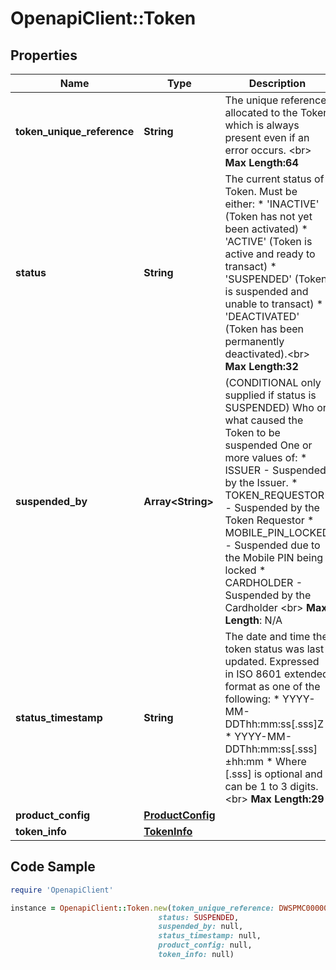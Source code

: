 # OpenapiClient::Token

## Properties

Name | Type | Description | Notes
------------ | ------------- | ------------- | -------------
**token_unique_reference** | **String** | The unique reference allocated to the Token which is always present even if an error occurs. &lt;br&gt;      __Max Length:64__  | [optional] 
**status** | **String** | The current status of Token. Must be either:    * &#39;INACTIVE&#39; (Token has not yet been activated)  * &#39;ACTIVE&#39; (Token is active and ready to transact)  * &#39;SUSPENDED&#39; (Token is suspended and unable to transact)  * &#39;DEACTIVATED&#39; (Token has been permanently deactivated).&lt;br&gt;      __Max Length:32__  | [optional] 
**suspended_by** | **Array&lt;String&gt;** | (CONDITIONAL only supplied if status is SUSPENDED) Who or what caused the Token to be suspended One or more values of:     * ISSUER - Suspended by the Issuer.    * TOKEN_REQUESTOR - Suspended by the Token Requestor     * MOBILE_PIN_LOCKED - Suspended due to the Mobile PIN being locked    * CARDHOLDER - Suspended by the Cardholder &lt;br&gt;          __Max Length__: N/A      | [optional] 
**status_timestamp** | **String** | The date and time the token status was last updated. Expressed in ISO 8601 extended format as one of the following:     * YYYY-MM-DDThh:mm:ss[.sss]Z    * YYYY-MM-DDThh:mm:ss[.sss]±hh:mm    * Where [.sss] is optional and can be 1 to 3 digits. &lt;br&gt;  __Max Length:29__    | [optional] 
**product_config** | [**ProductConfig**](ProductConfig.md) |  | [optional] 
**token_info** | [**TokenInfo**](TokenInfo.md) |  | [optional] 

## Code Sample

```ruby
require 'OpenapiClient'

instance = OpenapiClient::Token.new(token_unique_reference: DWSPMC000000000132d72d4fcb2f4136a0532d3093ff1a45,
                                 status: SUSPENDED,
                                 suspended_by: null,
                                 status_timestamp: null,
                                 product_config: null,
                                 token_info: null)
```


